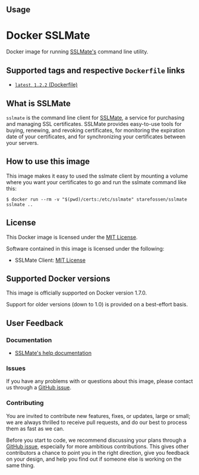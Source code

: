 
## Usage

# Docker SSLMate

Docker image for running [SSLMate's](https://sslmate.com) command line utility.

## Supported tags and respective `Dockerfile` links

* [`latest`, `1.2.2` (Dockerfile)](https://github.com/Starefossen/docker-sslmate/blob/master/Dockerfile)

## What is SSLMate

`sslmate` is the command line client for [SSLMate](https://sslmate.com), a
service for purchasing and managing SSL certificates. SSLMate provides
easy-to-use tools for buying, renewing, and revoking certificates, for
monitoring the expiration date of your certificates, and for synchronizing your
certificates between your servers.

## How to use this image

This image makes it easy to used the sslmate client by mounting a volume where you want your certificates to go and run the sslmate command like this:

```
$ docker run --rm -v "$(pwd)/certs:/etc/sslmate" starefossen/sslmate sslmate ..
```

## License

This Docker image is licensed under the [MIT License](https://github.com/Starefossen/docker-sslmate/blob/master/LICENSE).

Software contained in this image is licensed under the following:

* SSLMate Client: [MIT License](https://github.com/SSLMate/sslmate/blob/master/COPYING)

## Supported Docker versions

This image is officially supported on Docker version 1.7.0.

Support for older versions (down to 1.0) is provided on a best-effort basis.

## User Feedback

### Documentation

* [SSLMate's help documentation](https://sslmate.com/help)

### Issues

If you have any problems with or questions about this image, please contact us
through a [GitHub issue](https://github.com/Starefossen/docker-sslmate/issues).

### Contributing

You are invited to contribute new features, fixes, or updates, large or small;
we are always thrilled to receive pull requests, and do our best to process them
as fast as we can.

Before you start to code, we recommend discussing your plans through a [GitHub
issue](https://github.com/Starefossen/docker-sslmate/issues), especially
for more ambitious contributions. This gives other contributors a chance to
point you in the right direction, give you feedback on your design, and help
you find out if someone else is working on the same thing.

